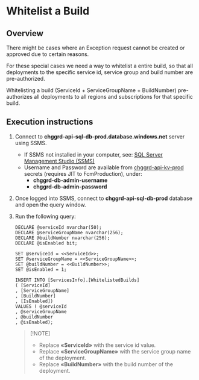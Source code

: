 ﻿# Whitelist a Build

## Overview

There might be cases where an Exception request cannot be created or approved due to certain reasons.

For these special cases we need a way to whitelist a entire build, so that all deployments to the specific service id, service group and build number are pre-authorized.

Whitelisting a build (ServiceId + ServiceGroupName + BuildNumber) pre-authorizes all deployments to all regions and subscriptions for that specific build.

## Execution instructions

1. Connect to **chggrd-api-sql-db-prod.database.windows.net** server using SSMS.
    - If SSMS not installed in your computer, see: [SQL Server Management Studio (SSMS)](https://learn.microsoft.com/en-us/sql/ssms/download-sql-server-management-studio-ssms)
    - Username and Password are available
      from [chggrd-api-kv-prod](https://ms.portal.azure.com/#@MSAzureCloud.onmicrosoft.com/resource/subscriptions/8830ba56-a476-4d01-b6ac-d3ee790383dc/resourceGroups/chggrd-api-prod-westus2/providers/Microsoft.Sql/servers/chggrd-api-sql-svr-prod) secrets (requires JIT
      to FcmProduction), under:
        - **chggrd-db-admin-username**
        - **chggrd-db-admin-password**

2. Once logged into SSMS, connect to **chggrd-api-sql-db-prod** database and open the query window.
3. Run the following query:
   ``` 
   DECLARE @serviceId nvarchar(50);
   DECLARE @serviceGroupName nvarchar(256);
   DECLARE @buildNumber nvarchar(256);
   DECLARE @isEnabled bit;
   
   SET @serviceId = <<ServiceId>>;
   SET @serviceGroupName = <<ServiceGroupName>>;
   SET @buildNumber = <<BuildNumber>>;
   SET @isEnabled = 1;
   
   INSERT INTO [ServicesInfo].[WhitelistedBuilds]
   ( [ServiceId]
   , [ServiceGroupName]
   , [BuildNumber]
   , [IsEnabled])
   VALUES ( @serviceId
   , @serviceGroupName
   , @buildNumber
   , @isEnabled);

   ``` 
   >    [!NOTE]
   >    - Replace **«ServiceId»** with the service id value.
   >    - Replace **«ServiceGroupName»** with the service group name of the deployment.
   >    - Replace **«BuildNumber»** with the build number of the deployment.
